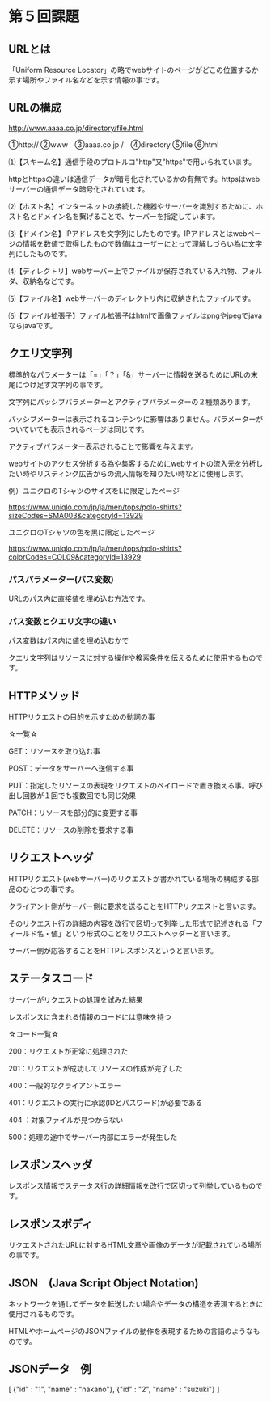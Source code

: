 # 第５回課題

## URLとは
「Uniform Resource Locator」の略でwebサイトのページがどこの位置するか示す場所やファイル名などを示す情報の事です。

## URLの構成
http://www.aaaa.co.jp/directory/file.html

①http:// ②www　③aaaa.co.jp /　④directory ⑤file ⑥html

⑴【スキーム名】通信手段のプロトルコ"http"又"https"で用いられています。

httpとhttpsの違いは通信データが暗号化されているかの有無です。httpsはwebサーバーの通信データ暗号化されています。

⑵【ホスト名】インターネットの接続した機器やサーバーを識別するために、ホスト名とドメイン名を繋げることで、サーバーを指定しています。

⑶【ドメイン名】IPアドレスを文字列にしたものです。IPアドレスとはwebページの情報を数値で取得したもので数値はユーザーにとって理解しづらい為に文字列にしたものです。

⑷【ディレクトリ】webサーバー上でファイルが保存されている入れ物、フォルダ、収納名などです。

⑸【ファイル名】webサーバーのディレクトリ内に収納されたファイルです。

⑹【ファイル拡張子】ファイル拡張子はhtmlで画像ファイルはpngやjpegでjavaならjavaです。

## クエリ文字列

標準的なパラメーターは「=」「？」「&」サーバーに情報を送るためにURLの末尾につけ足す文字列の事です。

文字列にパッシブパラメーターとアクティブパラメーターの２種類あります。

パッシブメーターは表示されるコンテンツに影響はありません。パラメーターがついていても表示されるページは同じです。

アクティブパラメーター表示されることで影響を与えます。

webサイトのアクセス分析する為や集客するためにwebサイトの流入元を分析したい時やリスティング広告からの流入情報を知りたい時などに使用します。

例）ユニクロのTシャツのサイズをLに限定したページ

https://www.uniqlo.com/jp/ja/men/tops/polo-shirts?sizeCodes=SMA003&categoryId=13929

ユニクロのTシャツの色を黒に限定したページ

https://www.uniqlo.com/jp/ja/men/tops/polo-shirts?colorCodes=COL09&categoryId=13929

### パスパラメーター(パス変数)

URLのパス内に直接値を埋め込む方法です。

### パス変数とクエリ文字の違い

パス変数はパス内に値を埋め込むかで

クエリ文字列はリソースに対する操作や検索条件を伝えるために使用するものです。

## HTTPメソッド
HTTPリクエストの目的を示すための動詞の事

☆一覧☆

GET：リソースを取り込む事

POST：データをサーバーへ送信する事

PUT：指定したリソースの表現をリクエストのペイロードで置き換える事。呼び出し回数が１回でも複数回でも同じ効果

PATCH：リソースを部分的に変更する事

DELETE：リソースの削除を要求する事

## リクエストヘッダ

HTTPリクエスト(webサーバー)のリクエストが書かれている場所の構成する部品のひとつの事です。

クライアント側がサーバー側に要求を送ることをHTTPリクエストと言います。

そのリクエスト行の詳細の内容を改行で区切って列拳した形式で記述される「フィールド名・値」という形式のことをリクエストヘッダーと言います。

サーバー側が応答することをHTTPレスポンスというと言います。

## ステータスコード

サーバーがリクエストの処理を試みた結果

レスポンスに含まれる情報のコードには意味を持つ

☆コード一覧☆

200：リクエストが正常に処理された

201：リクエストが成功してリソースの作成が完了した

400：一般的なクライアントエラー

401：リクエストの実行に承認(IDとパスワード)が必要である

404 ：対象ファイルが見つからない

500：処理の途中でサーバー内部にエラーが発生した

## レスポンスヘッダ

レスポンス情報でステータス行の詳細情報を改行で区切って列挙しているものです。

## レスポンスボディ

リクエストされたURLに対するHTML文章や画像のデータが記載されている場所の事です。

## JSON　(Java Script Object Notation) 

ネットワークを通してデータを転送したい場合やデータの構造を表現するときに使用されるものです。

HTMLやホームページのJSONファイルの動作を表現するための言語のようなものです。

## JSONデータ　例
[
  {"id" : "1", "name" : "nakano"},
  {"id" : "2", "name" : "suzuki"}
]

  










